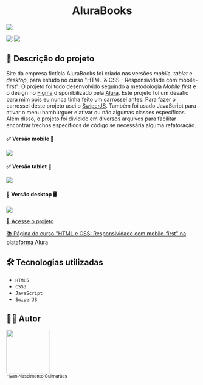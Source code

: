 <h1 align="center"> AluraBooks </h1>

![](https://raw.githubusercontent.com/hyanguimaraes/Alurabooks/main/assets/img/readme/Alurabooks_mobile_finalizado.gif#vitrinedev)

![](https://img.shields.io/github/forks/hyanguimaraes/Alurabooks?style=social) ![](https://img.shields.io/github/last-commit/hyanguimaraes/Alurabooks?style=plastic)

📝 Descrição do projeto
---
Site da empresa fictícia AluraBooks foi criado nas versões _mobile_, _tablet_ e _desktop_, para estudo no curso "HTML & CSS - Responsividade com mobile-first". O projeto foi todo desenvolvido seguindo a metodologia _Mobile first_ e o design no [Figma](https://www.figma.com/file/OUiV77dAZA6Mw7vLRq57Fz/AluraBooks-(Copy)) disponibilizado pela [Alura](https://www.alura.com.br/). Este projeto foi um desafio para mim pois eu nunca tinha feito um carrossel antes. Para fazer o carrossel deste projeto usei o [SwiperJS](https://swiperjs.com/get-started#use-swiper-from-cdn). Também foi usado JavaScript para ativar o menu hambúrguer e ativar ou não algumas classes específicas. Além disso, o projeto foi dividido em diversos arquivos para facilitar encontrar trechos específicos de código se necessária alguma refatoração.

#### ✅ Versão mobile 📱

![](https://raw.githubusercontent.com/hyanguimaraes/Alurabooks/main/assets/img/readme/Alurabooks_mobile_finalizado.gif)

#### ✅ Versão tablet 📱

![](https://raw.githubusercontent.com/hyanguimaraes/Alurabooks/main/assets/img/readme/Alurabooks_tablet_finalizado.gif)

#### 🚧 Versão desktop 🖥️

![](https://raw.githubusercontent.com/hyanguimaraes/Alurabooks/main/assets/img/readme/Alurabooks_desktop_finalizado.gif)


[🔗 Acesse o projeto](https://hyanguimaraes.github.io/Alurabooks/)

[📚 Página do curso "HTML e CSS: Responsividade com mobile-first" na plataforma Alura](https://cursos.alura.com.br/course/html-css-responsividade-mobile-first)

🛠️ Tecnologias utilizadas
---
- ``HTML5``
- ``CSS3``
- ``JavaScript``
- ``SwiperJS``

✍🏻 Autor
---
 [<img src="https://avatars.githubusercontent.com/u/112709798?s=400&u=bf197a3880a44c701b3303e07c052a74cb8d96b1&v=4" width=115><br><sub>Hyan Nascimento Guimarães</sub>](https://github.com/hyanguimaraes)